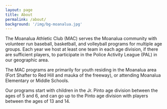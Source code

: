 ```yaml
---
layout: page
title: About
permalink: /about/
background: '/img/bg-moanalua.jpg'
---
```


The Moanalua Athletic Club (MAC) serves the Moanalua community with volunteer run baseball, basketball,
and volleyball programs for multiple age groups. Each year we host at least one team in each age division, if there
are sufficient players, to participate in the Police Activity League (PAL) in our geographic area.

The MAC programs are primarily for youth residing in the Moanalua area (Fort Shafter to Red Hill and mauka of the freeway), or attending Moanalua Elementary or Middle Schools.

Our programs start with children in the Jr. Pinto age division between the ages of 5 and 6, and can go up to the Pinto age division with players between the ages of 13 and 14.